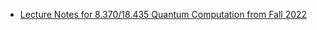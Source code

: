 - [Lecture Notes for 8.370/18.435 Quantum Computation from Fall 2022](https://math.mit.edu/~shor/435-LN/)
